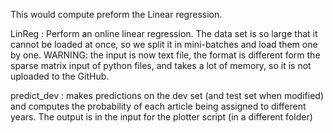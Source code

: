 This would compute preform the Linear regression.

LinReg : Perform an online linear regression. The data set is so large that it cannot be loaded at once, so we split it in mini-batches and load them one by one.
WARNING: the input is now text file, the format is different form the sparse matrix input of python files, and takes a lot of 
memory, so it is not uploaded to the GitHub.

predict_dev : makes predictions on the dev set (and test set when modified) and computes the probability of each article being assigned to different years. The output is in the input for the plotter script (in a different folder)
 